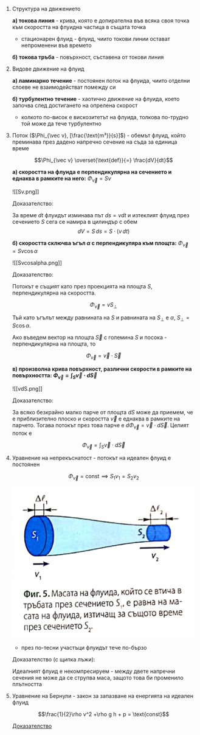 1. Структура на движението
	
	**а) токова линия** - крива, която е допирателна във всяка своя точка към скоростта на флуидна частица в същата точка
	- стационарен флуид - флуид, чиито токови линии остават непроменени във времето
	
	**б) токова тръба** - повърхност, съставена от токови линия

2. Видове движение на флуид
	
	**а) ламинарно течение** - постоянен поток на флуида, чиито отделни слоеве не взаимодействат помежду си
	
	**б) турбулентно течение** - хаотично движение на флуида, което започва след достигането на опрелена скорост
	- колкото по-висок е вискозитетът на флуида, толкова по-трудно той може да тече турбулентно

3. Поток ($\Phi_{\vec v}, [\frac{\text{m³}}{s}]$) - обемът флуид, който преминава през дадено напречно сечение на съда за единица време
	
	$$\Phi_{\vec v} \overset{\text{def}}{=} \frac{dV}{dt}$$
	 
	 **a) скоростта на флуида е перпендикулярна на сечението и еднаква в рамките на него:** $\Phi_\vec v = S v$
	
	![[Sv.png]]
	
	Доказателство: 
	
	За време $dt$ флуидът изминава път $ds = vdt$ и изтеклият флуид през сечението $S$ сега се намира в цилиндър с обем
	$$dV = S\, ds = S \cdot (v\,dt)$$
	
	**б) скоростта сключва ъгъл $\alpha$ с перпендикуляра към площта:** $\Phi_\vec v = S v \cos\alpha$
	
	![[Svcosalpha.png]]
	
	Доказателство:
	
	Потокът е същият като през проекцията на площта $S$, перпендикулярна на скоростта.
	
	$$\Phi_\vec v = v S_{\perp}$$
	
	Тъй като ъгълът между равнината на $S$ и равнината на $S_{\perp}$ е $\alpha$, $S_{\perp} = S\cos\alpha$.
	
	Ако въведем вектор на площта $\vec S$ с големина $S$ и посока - перпендикулярна на площта, то
	
	$$\Phi_\vec v = \vec v \cdot \vec S$$
	
	**в) произволна крива повърхност, различни скорости в рамките на повърхността: $\Phi_{\vec v} = \int_S \vec v\cdot d\vec S$**
	
	![[vdS.png]]
	
	Доказателство:
	
	За всяко безкрайно малко парче от площта $dS$ може да приемем, че е приблизително плоско и скоростта $\vec v$ е еднаква в рамките на парчето. Тогава потокът през това парче е $d\Phi_\vec v = \vec v\cdot d\vec S$. Целият поток е
	
	$$\Phi_{\vec v} = \int_S \vec v\cdot d\vec S$$

3. Уравнение на непрекъснатост - потокът на идеален флуид е постоянен
	
	$$\Phi_{\vec{v}} = \text{const} \implies S_1v_1 = S_2v_2$$
	
	![Уравнение на непрекъснатост](Resources/Уравнение%20на%20непрекъснатост.jpg)
	
	- през по-тесни участъци флуидът тече по-бързо
	
	Доказателство (с щипка лъжи): 
	
	Идеалният флуид е некомпресируем - между двете напречни сечения не може да се струпва маса, защото това би променило плътността

4. Уравнение на Бернули - закон за запазване на енергията на идеален флуид
	
	$$\frac{1}{2}\rho v^2 +\rho g h + p = \text{const}$$
	
	[Доказателство](https://mihailkovachev.github.io/Physics/Newtonian%20Mechanics/Fluid%20Mechanics/3.%20Fluid%20Flow.html)